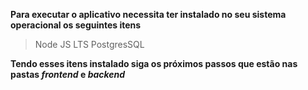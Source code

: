 **Para executar o aplicativo necessita ter instalado no seu sistema operacional os seguintes itens**

> Node JS LTS
> PostgresSQL

**Tendo esses itens instalado siga os próximos passos que estão nas pastas _frontend_ e _backend_**